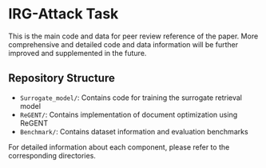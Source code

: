 # IRG-Attack Task

This is the main code and data for peer review reference of the paper. More comprehensive and detailed code and data information will be further improved and supplemented in the future.

## Repository Structure

- `Surrogate_model/`: Contains code for training the surrogate retrieval model
- `ReGENT/`: Contains implementation of document optimization using ReGENT
- `Benchmark/`: Contains dataset information and evaluation benchmarks

For detailed information about each component, please refer to the corresponding directories.
